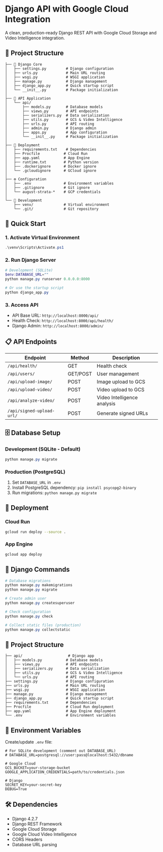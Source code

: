 # Django API with Google Cloud Integration

A clean, production-ready Django REST API with Google Cloud Storage and Video Intelligence integration.

## 📁 Project Structure

```
├── 🐍 Django Core
│   ├── settings.py         # Django configuration
│   ├── urls.py             # Main URL routing
│   ├── wsgi.py             # WSGI application
│   ├── manage.py           # Django management
│   ├── django_app.py       # Quick startup script
│   └── __init__.py         # Package initialization
│
├── 📱 API Application
│   └── api/
│       ├── models.py       # Database models
│       ├── views.py        # API endpoints
│       ├── serializers.py  # Data serialization
│       ├── utils.py        # GCS & Video Intelligence
│       ├── urls.py         # API routing
│       ├── admin.py        # Django admin
│       ├── apps.py         # App configuration
│       └── __init__.py     # Package initialization
│
├── 🚀 Deployment
│   ├── requirements.txt    # Dependencies
│   ├── Procfile           # Cloud Run
│   ├── app.yaml           # App Engine
│   ├── runtime.txt        # Python version
│   ├── .dockerignore      # Docker ignore
│   └── .gcloudignore      # GCloud ignore
│
├── ⚙️ Configuration
│   ├── .env               # Environment variables
│   ├── .gitignore         # Git ignore
│   └── august-strata-*    # GCP credentials
│
└── 🔧 Development
    ├── venv/              # Virtual environment
    └── .git/              # Git repository
```

## 🚀 Quick Start

### 1. Activate Virtual Environment
```powershell
.\venv\Scripts\Activate.ps1
```

### 2. Run Django Server
```powershell
# Development (SQLite)
$env:DATABASE_URL=""
python manage.py runserver 0.0.0.0:8000

# Or use the startup script
python django_app.py
```

### 3. Access API
- API Base URL: `http://localhost:8000/api/`
- Health Check: `http://localhost:8000/api/health/`
- Django Admin: `http://localhost:8000/admin/`

## 📋 API Endpoints

| Endpoint | Method | Description |
|----------|---------|-------------|
| `/api/health/` | GET | Health check |
| `/api/users/` | GET/POST | User management |
| `/api/upload-image/` | POST | Image upload to GCS |
| `/api/upload-video/` | POST | Video upload to GCS |
| `/api/analyze-video/` | POST | Video Intelligence analysis |
| `/api/signed-upload-url/` | POST | Generate signed URLs |

## 🗄️ Database Setup

### Development (SQLite - Default)
```powershell
python manage.py migrate
```

### Production (PostgreSQL)
1. Set `DATABASE_URL` in `.env`
2. Install PostgreSQL dependency: `pip install psycopg2-binary`
3. Run migrations: `python manage.py migrate`

## 🚀 Deployment

### Cloud Run
```bash
gcloud run deploy --source .
```

### App Engine
```bash
gcloud app deploy
```

## 🔧 Django Commands

```powershell
# Database migrations
python manage.py makemigrations
python manage.py migrate

# Create admin user
python manage.py createsuperuser

# Check configuration
python manage.py check

# Collect static files (production)
python manage.py collectstatic
```

## 📁 Project Structure

```
├── api/                     # Django app
│   ├── models.py           # Database models
│   ├── views.py            # API endpoints
│   ├── serializers.py      # Data serialization
│   ├── utils.py            # GCS & Video Intelligence
│   └── urls.py             # API routing
├── settings.py             # Django configuration
├── urls.py                 # Main URL routing
├── wsgi.py                 # WSGI application
├── manage.py               # Django management
├── django_app.py           # Quick startup script
├── requirements.txt        # Dependencies
├── Procfile                # Cloud Run deployment
├── app.yaml                # App Engine deployment
└── .env                    # Environment variables
```

## 🔑 Environment Variables

Create/update `.env` file:
```
# For SQLite development (comment out DATABASE_URL)
# DATABASE_URL=postgresql://user:pass@localhost:5432/dbname

# Google Cloud
GCS_BUCKET=your-storage-bucket
GOOGLE_APPLICATION_CREDENTIALS=path/to/credentials.json

# Django
SECRET_KEY=your-secret-key
DEBUG=True
```

## 🛠️ Dependencies

- Django 4.2.7
- Django REST Framework
- Google Cloud Storage
- Google Cloud Video Intelligence
- CORS Headers
- Database URL parsing
